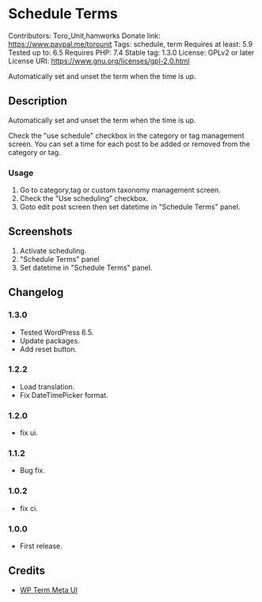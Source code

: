 # Schedule Terms

Contributors:      Toro_Unit,hamworks
Donate link:       https://www.paypal.me/torounit
Tags:              schedule, term
Requires at least: 5.9
Tested up to:      6.5
Requires PHP:      7.4
Stable tag:        1.3.0
License:           GPLv2 or later
License URI:       https://www.gnu.org/licenses/gpl-2.0.html

Automatically set and unset the term when the time is up.

## Description

Automatically set and unset the term when the time is up.

Check the "use schedule" checkbox in the category or tag management screen. You can set a time for each post to be added or removed from the category or tag.

### Usage

1. Go to category,tag or custom taxonomy management screen.
2. Check the "Use scheduling" checkbox.
3. Goto edit post screen then set datetime in "Schedule Terms" panel.

## Screenshots

1. Activate scheduling.
2. "Schedule Terms" panel
3. Set datetime in "Schedule Terms" panel.

## Changelog

### 1.3.0
* Tested WordPress 6.5.
* Update packages.
* Add reset button.

### 1.2.2
* Load translation.
* Fix DateTimePicker format.

### 1.2.0
* fix ui.

### 1.1.2
* Bug fix.

### 1.0.2
* fix ci.

### 1.0.0
* First release.

## Credits

* [WP Term Meta UI](https://github.com/JJJ/wp-term-meta-ui/)

